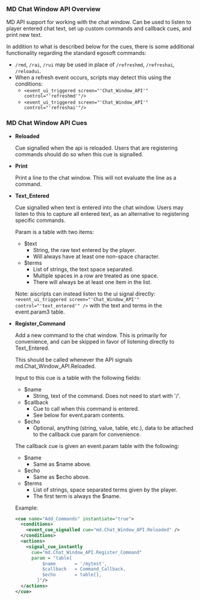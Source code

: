 
### MD Chat Window API Overview

 
MD API support for working with the chat window. Can be used to listen to player entered chat text, set up custom commands and callback cues, and print new text.
  
In addition to what is described below for the cues, there is some additional functionality regarding the standard egosoft commands:
  
* `/rmd`, `/rai`, `/rui` may be used in place of `/refreshmd`, `/refreshai`, `/reloadui`.
* When a refresh event occurs, scripts may detect this using the conditions:
  - `<event_ui_triggered screen="'Chat_Window_API'" control="'refreshmd'"/>`
  - `<event_ui_triggered screen="'Chat_Window_API'" control="'refreshai'"/>`
  

### MD Chat Window API Cues

* **Reloaded**
  
  Cue signalled when the api is reloaded. Users that are registering commands should do so when this cue is signalled.
      
* **Print**
  
  Print a line to the chat window. This will not evaluate the line as a command.
      
* **Text_Entered**
  
  Cue signalled when text is entered into the chat window. Users may listen to this to capture all entered text, as an alternative to registering specific commands.
        
  Param is a table with two items:
  * $text
    - String, the raw text entered by the player.
    - Will always have at least one non-space character.
  * $terms
    - List of strings, the text space separated.
    - Multiple spaces in a row are treated as one space.
    - There will always be at least one item in the list.
          
  Note: aiscripts can instead listen to the ui signal directly: `<event_ui_triggered screen="'Chat_Window_API'" control="'text_entered'" />` with the text and terms in the event.param3 table.
      
* **Register_Command**
  
      
  Add a new command to the chat window.  This is primarily for convenience, and can be skipped in favor of listening directly to Text_Entered.
      
  This should be called whenever the API signals md.Chat_Window_API.Reloaded.
        
  Input to this cue is a table with the following fields:
    * $name
      - String, text of the command. Does not need to start with '/'.
    * $callback
      - Cue to call when this command is entered.
      - See below for event.param contents.
    * $echo
      - Optional, anything (string, value, table, etc.), data to be attached to the callback cue param for convenience.
          
          
  The callback cue is given an event.param table with the following:
    * $name
      - Same as $name above.
    * $echo
      - Same as $echo above.
    * $terms
      - List of strings, space separated terms given by the player.
      - The first term is always the $name.
      
  Example:
  ```xml
  <cue name="Add_Commands" instantiate="true">
    <conditions>
      <event_cue_signalled cue="md.Chat_Window_API.Reloaded" />
    </conditions>
    <actions>
      <signal_cue_instantly
        cue="md.Chat_Window_API.Register_Command"
        param = "table[
            $name       = '/mytest',
            $callback   = Command_Callback,
            $echo       = table[],
          ]"/>
    </actions>
  </cue>
  ```
      